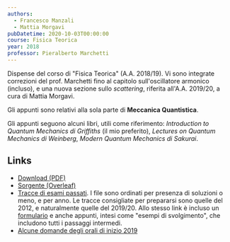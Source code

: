 ```yaml
---
authors:
  - Francesco Manzali
  - Mattia Morgavi
pubDatetime: 2020-10-03T00:00:00
course: Fisica Teorica
year: 2018
professor: Pieralberto Marchetti
---
```


Dispense del corso di "Fisica Teorica" (A.A. 2018/19). Vi sono integrate correzioni del prof. Marchetti fino al capitolo sull'oscillatore armonico (incluso), e una nuova sezione sullo _scattering_, riferita all'A.A. 2019/20, a cura di Mattia Morgavi.

Gli appunti sono relativi alla sola parte di **Meccanica Quantistica**.

Gli appunti seguono alcuni libri, utili come riferimento: _Introduction to Quantum Mechanics di Griffiths_ (il mio preferito), _Lectures on Quantum Mechanics di Weinberg_, _Modern Quantum Mechanics di Sakurai_.

## Links

- [Download (PDF)](/pdf/MQ_2020.pdf)
- [Sorgente (Overleaf)](https://www.overleaf.com/read/wdrgdqqbsvds)
- [Tracce di esami passati](https://drive.google.com/drive/folders/12AV0nRdaeDvKLF-Zq0mhQvUEMqn6DKbL). I file sono ordinati per presenza di soluzioni o meno, e per anno. Le tracce consigliate per prepararsi sono quelle del 2012, e naturalmente quelle del 2019/20. Allo stesso link è incluso un [formulario](https://drive.google.com/file/d/1Xiy7roSTxjk1L45sYRMr4KZ1cv4-0nhE/view?usp=drive_link) e anche appunti, intesi come "esempi di svolgimento", che includono tutti i passaggi intermedi.
- [Alcune domande degli orali di inizio 2019](https://docs.google.com/document/d/1aGnD8dDqVJF58pUq8C6zX5o20WVVzZ-V56nta6lhVII/edit?usp=sharing)
